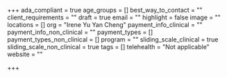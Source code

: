 +++
ada_compliant = true
age_groups = []
best_way_to_contact = ""
client_requirements = ""
draft = true
email = ""
highlight = false
image = ""
locations = []
org = "Irene Yu Yan Cheng"
payment_info_clinical = ""
payment_info_non_clinical = ""
payment_types = []
payment_types_non_clinical = []
program = ""
sliding_scale_clinical = true
sliding_scale_non_clinical = true
tags = []
telehealth = "Not applicable"
website = ""

+++
